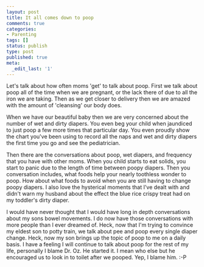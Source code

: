 ```yaml
---
layout: post
title: It all comes down to poop
comments: true
categories:
- Parenting
tags: []
status: publish
type: post
published: true
meta:
  _edit_last: '1'
---
```

Let's talk about how often moms 'get' to talk about poop.  First we talk about poop all of the time when we are pregnant, or the lack there of due to all the iron we are taking.  Then as we get closer to delivery then we are amazed with the amount of 'cleansing' our body does.

When we have our beautiful baby then we are very concerned about the number of wet and dirty diapers.  You even beg your child when jaundiced to just poop a few more times that particular day.  You even proudly show the chart you've been using to record all the naps and wet and dirty diapers the first time you go and see the pediatrician.  

Then there are the conversations about poop, wet diapers, and frequency that you have with other moms.  When you child starts to eat solids, you start to panic due to the length of time between poopy diapers.  Then you conversation includes, what foods help your nearly toothless wonder to poop.  How about what foods to avoid when you are still having to change poopy diapers.  I also love the hysterical moments that I've dealt with and didn't warn my husband about the effect the blue rice crispy treat had on my toddler's dirty diaper.  

I would have never thought that I would have long in depth conversations about my sons bowel movements.  I do now have those conversations with more people than I ever dreamed of. Heck, now that I'm trying to convince my eldest son to potty train, we talk about pee and poop every single diaper change.  Heck, now my son brings up the topic of poop to me on a daily basis.  I have a feeling I will continue to talk about poop for the rest of my life, personally I blame Dr. Oz.  He started it.  I mean who else but he encouraged us to look in to toilet after we pooped.  Yep, I blame him.  :-P 
